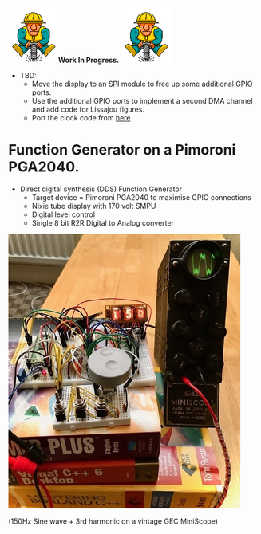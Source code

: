 ![alt text](https://github.com/oddwires/RP2040/blob/master/Function%20Generator/Images/work-in-progress.gif)****Work In Progress.****
![alt text](https://github.com/oddwires/RP2040/blob/master/Function%20Generator/Images/work-in-progress.gif)
* TBD:
  * Move the display to an SPI module to free up some additional GPIO ports.
  * Use the additional GPIO ports to implement a second DMA channel and add code for Lissajou figures.
  * Port the clock code from [here](https://www.micro-examples.com/articles/index.php?title=PicOClock)

# Function Generator on a Pimoroni PGA2040. #

* Direct digital synthesis (DDS) Function Generator
  * Target device = Pimoroni PGA2040 to maximise GPIO connections
  * Nixie tube display with 170 volt SMPU
  * Digital level control
  * Single 8 bit R2R Digital to Analog converter

![Hardware](https://github.com/oddwires/RP2040/blob/master/Function%20Generator/Images/FunctionGenerator.jpg)

(150Hz Sine wave + 3rd harmonic on a vintage GEC MiniScope)
